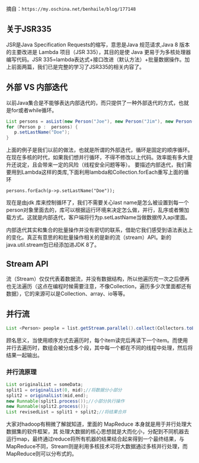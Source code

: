 摘自：`https://my.oschina.net/benhaile/blog/177148`

## 关于JSR335
JSR是Java Specification Requests的缩写，意思是Java 规范请求,Java 8 版本的主要改进是 Lambda 项目（JSR 335），其目的是使 Java 更易于为多核处理器编写代码。JSR 335=lambda表达式+接口改进（默认方法）+批量数据操作。加上前面两篇，我们已是完整的学习了JSR335的相关内容了。

## 外部 VS 内部迭代
以前Java集合是不能够表达内部迭代的，而只提供了一种外部迭代的方式，也就是for或者while循环。

```java
List persons = asList(new Person("Joe"), new Person("Jim"), new Person("John"));
for (Person p :  persons) {
   p.setLastName("Doe");
}
```



上面的例子是我们以前的做法，也就是所谓的外部迭代，循环是固定的顺序循环。在现在多核的时代，如果我们想并行循环，不得不修改以上代码。效率能有多大提升还说定，且会带来一定的风险（线程安全问题等等）。 要描述内部迭代，我们需要用到Lambda这样的类库,下面利用lambda和Collection.forEach重写上面的循环 

`persons.forEach(p->p.setLastName("Doe"));`

现在是由jdk 库来控制循环了，我们不需要关心last name是怎么被设置到每一个person对象里面去的，库可以根据运行环境来决定怎么做，并行，乱序或者懒加载方式。这就是内部迭代，客户端将行为p.setLastName当做数据传入api里面。 

内部迭代其实和集合的批量操作并没有密切的联系，借助它我们感受到语法表达上的变化。真正有意思的和批量操作相关的是新的流（stream）API。新的java.util.stream包已经添加进JDK 8了。

## Stream API
流（Stream）仅仅代表着数据流，并没有数据结构，所以他遍历完一次之后便再也无法遍历（这点在编程时候需要注意，不像Collection，遍历多少次里面都还有数据），它的来源可以是Collection、array、io等等。



## 并行流

```java
List <Person> people = list.getStream.parallel().collect(Collectors.toList());
```



顾名思义，当使用顺序方式去遍历时，每个item读完后再读下一个item。而使用并行去遍历时，数组会被分成多个段，其中每一个都在不同的线程中处理，然后将结果一起输出。

### 并行流原理

```java
List originalList = someData;
split1 = originalList(0, mid);//将数据分小部分
split2 = originalList(mid,end);
new Runnable(split1.process());//小部分执行操作
new Runnable(split2.process());
List revisedList = split1 + split2;//将结果合并
```



大家对hadoop有稍微了解就知道，里面的 MapReduce  本身就是用于并行处理大数据集的软件框架，其 处理大数据的核心思想就是大而化小，分配到不同机器去运行map，最终通过reduce将所有机器的结果结合起来得到一个最终结果，与MapReduce不同，Stream则是利用多核技术可将大数据通过多核并行处理，而MapReduce则可以分布式的。























